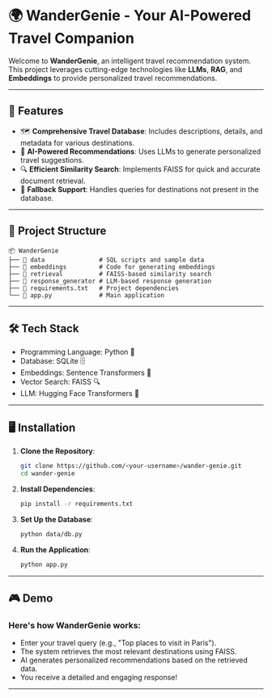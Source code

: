 # 🌍 WanderGenie - Your AI-Powered Travel Companion  

Welcome to **WanderGenie**, an intelligent travel recommendation system.  
This project leverages cutting-edge technologies like **LLMs**, **RAG**, and **Embeddings** to provide personalized travel recommendations.  

---

## 🚀 Features  

- 🗺️ **Comprehensive Travel Database**: Includes descriptions, details, and metadata for various destinations.  
- 🧠 **AI-Powered Recommendations**: Uses LLMs to generate personalized travel suggestions.  
- 🔍 **Efficient Similarity Search**: Implements FAISS for quick and accurate document retrieval.  
- 💬 **Fallback Support**: Handles queries for destinations not present in the database.  

---

## 📂 Project Structure  

```plaintext
📦 WanderGenie  
├── 📁 data               # SQL scripts and sample data  
├── 📁 embeddings         # Code for generating embeddings  
├── 📁 retrieval          # FAISS-based similarity search  
├── 📁 response_generator # LLM-based response generation  
├── 📄 requirements.txt   # Project dependencies  
└── 📄 app.py             # Main application  
```

---

## 🛠️ Tech Stack

- Programming Language: Python 🐍
- Database: SQLite 🗄️
- Embeddings: Sentence Transformers 📘
- Vector Search: FAISS 🔍
- LLM: Hugging Face Transformers 🤗

---


## 🖥️ Installation

1. **Clone the Repository**:
   ```bash
   git clone https://github.com/<your-username>/wander-genie.git
   cd wander-genie
   ```

2. **Install Dependencies**:
   ```bash
   pip install -r requirements.txt
   ```

3. **Set Up the Database**:
   ```bash
   python data/db.py
   ```

4. **Run the Application**:
   ```bash
   python app.py
   ```

---

## 🎮 Demo
###  Here's how WanderGenie works:

- Enter your travel query (e.g., "Top places to visit in Paris").
- The system retrieves the most relevant destinations using FAISS.
- AI generates personalized recommendations based on the retrieved data.
- You receive a detailed and engaging response!

---
